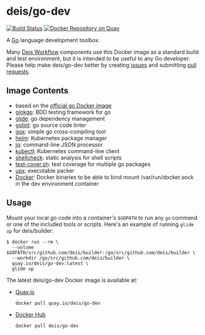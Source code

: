 # deis/go-dev

[![Build Status](https://travis-ci.org/deis/docker-go-dev.svg?branch=master)](https://travis-ci.org/deis/docker-go-dev) [![Docker Repository on Quay](https://quay.io/repository/deis/go-dev/status "Docker Repository on Quay")](https://quay.io/repository/deis/go-dev)

A [Go][] language development toolbox.

Many [Deis Workflow][] components use this Docker image as a standard build and test environment,
but it is intended to be useful to any Go developer. Please help make deis/go-dev better by
creating [issues][] and submitting [pull requests][].

## Image Contents

* based on the [official go Docker image][]
* [ginkgo][]: BDD testing framework for go
* [glide][]: go dependency management
* [golint][]: go source code linter
* [gox][]: simple go cross-compiling tool
* [helm][]: Kubernetes package manager
* [jq][]: command-line JSON processor
* [kubectl][]: Kubernetes command-line client
* [shellcheck][]: static analysis for shell scripts
* [test-cover.sh][]: test coverage for multiple go packages
* [upx][]: executable packer
* [Docker][]: Docker binaries to be able to bind mount /var/run/docker.sock in the dev environment container

## Usage

Mount your local go code into a container's `$GOPATH` to run any `go` command or one of the
included tools or scripts. Here's an example of running `glide up` for deis/builder:

```console
$ docker run --rm \
  --volume $GOPATH/src/github.com/deis/builder:/go/src/github.com/deis/builder \
  --workdir /go/src/github.com/deis/builder \
  quay.io/deis/go-dev:latest \
  glide up
```

The latest deis/go-dev Docker image is available at:

* [Quay.io][]
  ```
  docker pull quay.io/deis/go-dev
  ```

* [Docker Hub][]
  ```
  docker pull deis/go-dev
  ```

[Deis Workflow]: https://deis.com/
[Docker Hub]: https://hub.docker.com
[gen-changelog.sh]: https://github.com/deis/docker-go-dev/tree/master/rootfs/usr/local/bin/gen-changelog.sh
[ginkgo]: https://github.com/onsi/ginkgo
[glide]: https://github.com/Masterminds/glide
[Go]: https://golang.org/
[golint]: https://github.com/golang/lint
[gox]: https://github.com/mitchellh/gox
[helm]: https://github.com/kubernetes/helm
[issues]: https://github.com/deis/docker-go-dev/issues
[jq]: https://stedolan.github.io/jq/
[kubectl]: https://kubernetes.io/docs/user-guide/kubectl-overview/
[official go Docker image]: https://hub.docker.com/_/golang/
[pull requests]: https://github.com/deis/docker-go-dev/pulls
[Quay.io]: https://quay.io
[shellcheck]: https://github.com/koalaman/shellcheck
[test-cover.sh]: https://github.com/deis/docker-go-dev/tree/master/rootfs/usr/local/bin/test-cover.sh
[upx]: http://upx.sourceforge.net/
[Docker]: http://www.docker.com
